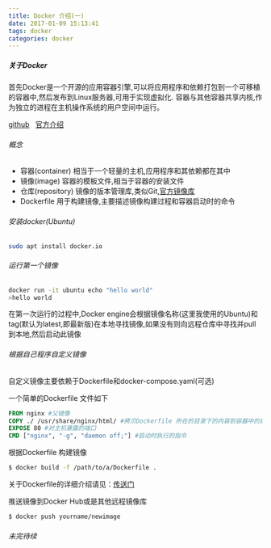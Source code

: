```yaml
---
title: Docker 介绍(一)
date: 2017-01-09 15:13:41
tags: docker
categories: docker
---
```

##### 关于Docker
首先Docker是一个开源的应用容器引擎,可以将应用程序和依赖打包到一个可移植的容器中,然后发布到Linux服务器,可用于实现虚拟化.
容器与其他容器共享内核,作为独立的进程在主机操作系统的用户空间中运行。

[github](https://github.com/docker/docker)&nbsp;&nbsp;
[官方介绍](https://www.docker.com/what-docker)

###### 概念
* 容器(container) 相当于一个轻量的主机,应用程序和其依赖都在其中
* 镜像(image) 容器的模板文件,相当于容器的安装文件
* 仓库(repository) 镜像的版本管理库,类似Git,[官方镜像库](https://hub.docker.com/)
* Dockerfile 用于构建镜像,主要描述镜像构建过程和容器启动时的命令

###### 安装docker(Ubuntu)
```sh
sudo apt install docker.io
```
###### 运行第一个镜像
```sh
docker run -it ubuntu echo "hello world"
>hello world
```
在第一次运行的过程中,Docker engine会根据镜像名称(这里我使用的Ubuntu)和tag(默认为latest,即最新版)在本地寻找镜像,如果没有则向远程仓库中寻找并pull到本地,然后启动此镜像
###### 根据自己程序自定义镜像
自定义镜像主要依赖于Dockerfile和docker-compose.yaml(可选)

一个简单的Dockerfile 文件如下
```Dockerfile
FROM nginx #父镜像
COPY ./ /usr/share/nginx/html/ #拷贝Dockerfile 所在的目录下的内容到容器中的目录
EXPOSE 80 #对主机暴露的端口
CMD ["nginx", "-g", "daemon off;"] #启动时执行的指令
```
根据Dockerfile 构建镜像
```sh
$ docker build -f /path/to/a/Dockerfile .
```
关于Dockerfile的详细介绍请见：[传送门](https://docs.docker.com/engine/reference/builder/)

推送镜像到Docker Hub或是其他远程镜像库
```sh
$ docker push yourname/newimage
```

###### 未完待续
